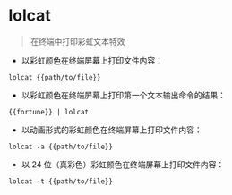 # lolcat

> 在终端中打印彩虹文本特效

- 以彩虹颜色在终端屏幕上打印文件内容：

`lolcat {{path/to/file}}`

- 以彩虹颜色在终端屏幕上打印第一个文本输出命令的结果：

`{{fortune}} | lolcat`

- 以动画形式的彩虹颜色在终端屏幕上打印文件内容：

`lolcat -a {{path/to/file}}`

- 以 24 位（真彩色）彩虹颜色在终端屏幕上打印文件内容：

`lolcat -t {{path/to/file}}`

[#]: contributors: ([王康🌀])